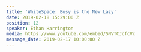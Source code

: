 ```yaml
---
title: 'WhiteSpace: Busy is the New Lazy'
date: 2019-02-18 15:29:00 Z
position: 12
speaker: Ethan Harrington
media: https://www.youtube.com/embed/SNVTCJcfcVc
message_date: 2019-02-17 10:00:00 Z
---
```


